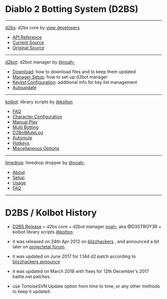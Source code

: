 # Diablo 2 Botting System (D2BS)

---

[d2bs](d2bs/#d2bs): d2bs core by [view developers](https://app.assembla.com/spaces/d2bs/team)

* [API Reference](https://github.com/noah-/d2bs/blob/master/README.md)
* [Current Source](https://github.com/noah-/d2bs)
* [Original Source](https://app.assembla.com/spaces/d2bs/subversion/source)

---

[d2bot](d2bot/#d2bot): d2bot manager by [@noah-](https://github.com/noah-)

* [Download](d2bot/Download.md): how to download files and to keep them updated
* [Manager Setup](d2bot/ManagerSetup.md/#manager-setup): how to set-up d2bot manager
* [Keylist Configuration](d2bot/Keylist.md/#keylist): additional info for key list management
* [Autoupdate](d2bot/Autoupdate.md/#autoupdate)

---

[kolbot](kolbot/#kolbot): library scripts by [@kolton](https://github.com/kolton)

* [FAQ](kolbot/FAQ.md/#faq)
* [Character Configuration](kolbot/CharacterConfig.md/#character-configuration)
* [Manual Play](kolbot/ManualPlay.md/#manual-playing)
* [Multi Botting](kolbot/MultiBotting.md/#multi-botting)
* [D2BotMuleLog](kolbot/D2BotMuleLog.md/#d2botmulelog)
* [Automule](kolbot/Automule.md/#automule)
* [Hotkeys](kolbot/Hotkeys.md/#hotkeys)
* [Miscellaneous Options](kolbot/MiscellaneousOptions.md/#miscellaneous-options)

---

[limedrop](limedrop/#limedrop-guide): limedrop dropper by [@noah-](https://github.com/noah-)

* [About](limedrop/#about-limedrop)
* [Setup](limedrop/#setup-limedrop)
* [Usage](limedrop/#using-limedrop)
* [FAQ](limedrop/#frequently-asked-questions)

---

# D2BS / Kolbot History

* [D2BS Release](https://web.archive.org/web/20170813084150/http://www.blizzhackers.cc/viewforum.php?f=228&sid=923d6d1f4fb72bbe94aa7cb14600e0c1) = d2bs core + d2bot manager [noah-](https://github.com/noah-) aka @D3STROY3R + kolbot library scripts [@kolton](https://github.com/kolton).

* it was released on 24th Apr 2012 on [blizzhackers](https://web.archive.org/web/20171030004307/http://www.blizzhackers.cc/viewtopic.php?f=206&t=489091&sid=076b6f411e98d938f4568c448d3f5845) , and announced a bit later on [projectetal forum](https://web.archive.org/web/20170215101441/http://www.projectetal.com:80/forums/threads/kolbot-and-d2bot.8698/).

* it was updated on June 2017 for 1.14d d2 patch according to [blizzhackers announce](https://web.archive.org/web/20171115131230/http://www.blizzhackers.cc/viewtopic.php?f=204&t=545178&sid=ffa80262b1692f21eaea19109146c071&start=0)

* it was updated on March 2018 with fixes for 12th December's 2017 battle.net patches.

* use TortoiseSVN Update option from time to time, or any other methods to keep it updated.

